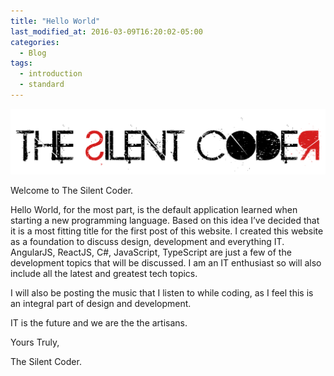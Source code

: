 ```yaml
---
title: "Hello World"
last_modified_at: 2016-03-09T16:20:02-05:00
categories:
  - Blog
tags:
  - introduction
  - standard
---
```


![banner](/assets/images/TSC-Banner.png)

Welcome to The Silent Coder.

Hello World, for the most part, is the default application learned when starting a new programming language. Based on this idea I’ve decided that it is a most fitting title for the first post of this website.
I created this website as a foundation to discuss design, development and everything IT. AngularJS, ReactJS, C#, JavaScript, TypeScript  are just a few of the development topics that will be discussed.
I am an IT enthusiast so will also include all the latest and greatest tech topics.

I will also be posting the music that I listen to while coding, as I feel this is an integral part of design and development.

IT is the future and we are the the artisans.

Yours Truly,

The Silent Coder.
